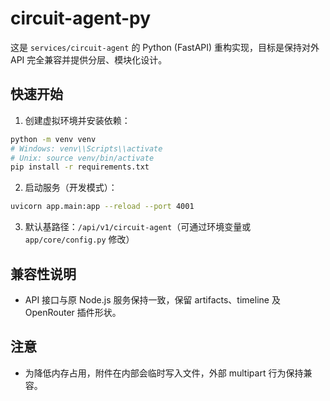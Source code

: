 # circuit-agent-py

这是 `services/circuit-agent` 的 Python (FastAPI) 重构实现，目标是保持对外 API 完全兼容并提供分层、模块化设计。

## 快速开始

1. 创建虚拟环境并安装依赖：

```bash
python -m venv venv
# Windows: venv\\Scripts\\activate
# Unix: source venv/bin/activate
pip install -r requirements.txt
```

2. 启动服务（开发模式）：

```bash
uvicorn app.main:app --reload --port 4001
```

3. 默认基路径：`/api/v1/circuit-agent`（可通过环境变量或 `app/core/config.py` 修改）

## 兼容性说明

- API 接口与原 Node.js 服务保持一致，保留 artifacts、timeline 及 OpenRouter 插件形状。

## 注意

- 为降低内存占用，附件在内部会临时写入文件，外部 multipart 行为保持兼容。
